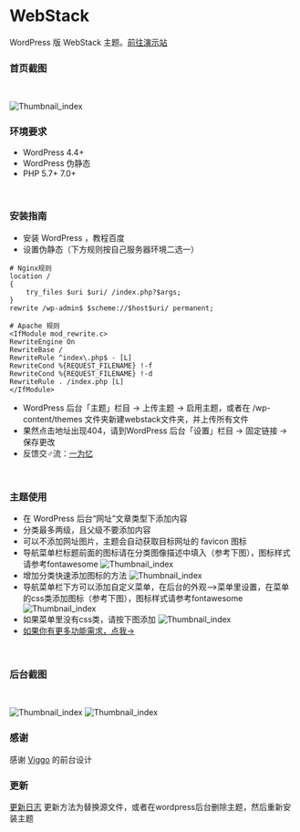 # WebStack
WordPress 版 WebStack 主题。<a href="https://you.cjj.zone" target="_blank">前往演示站</a>
<br/>

### 首页截图
<br/>

![Thumbnail_index](https://owen0o0.github.io/ioStaticResources/webstack/01.png)
<br/>

### 环境要求
+ WordPress 4.4+
+ WordPress 伪静态
+ PHP 5.7+ 7.0+
<br/>

### 安装指南
+ 安装 WordPress ，教程百度
+ 设置伪静态（下方规则按自己服务器环境二选一）
```
# Nginx规则
location /
{
    try_files $uri $uri/ /index.php?$args;
}
rewrite /wp-admin$ $scheme://$host$uri/ permanent;

# Apache 规则
<IfModule mod_rewrite.c>
RewriteEngine On
RewriteBase /
RewriteRule ^index\.php$ - [L]
RewriteCond %{REQUEST_FILENAME} !-f
RewriteCond %{REQUEST_FILENAME} !-d
RewriteRule . /index.php [L]
</IfModule>
```
+ WordPress 后台「主题」栏目 -> 上传主题 -> 启用主题，或者在 /wp-content/themes 文件夹新建webstack文件夹，并上传所有文件
+ 果然点击地址出现404，请到WordPress 后台「设置」栏目 -> 固定链接 -> 保存更改
+ 反馈交♂流：<a href="https://www.iowen.cn" target="_blank">一为忆</a>

<br/>

### 主题使用
+ 在 WordPress 后台“网址”文章类型下添加内容
+ 分类最多两级，且父级不要添加内容
+ 可以不添加网址图片，主题会自动获取目标网址的 favicon 图标
+ 导航菜单栏标题前面的图标请在分类图像描述中填入（参考下图），图标样式请参考fontawesome
![Thumbnail_index](https://owen0o0.github.io/ioStaticResources/webstack/02.png)
+ 增加分类快速添加图标的方法
![Thumbnail_index](https://owen0o0.github.io/ioStaticResources/webstack/07.png)
+ 导航菜单栏下方可以添加自定义菜单，在后台的外观-->菜单里设置，在菜单的css类添加图标（参考下图），图标样式请参考fontawesome
![Thumbnail_index](https://owen0o0.github.io/ioStaticResources/webstack/03.png)
+ 如果菜单里没有css类，请按下图添加
![Thumbnail_index](https://owen0o0.github.io/ioStaticResources/webstack/04.jpg)
+ <a href="https://www.iotheme.cn/store/onenav.html" target="_blank">如果你有更多功能需求，点我-></a>
<br/>

### 后台截图
<br/>

![Thumbnail_index](https://owen0o0.github.io/ioStaticResources/webstack/05.jpg)
![Thumbnail_index](https://owen0o0.github.io/ioStaticResources/webstack/06.png)
<br/>

### 感谢
感谢 <a href="https://github.com/WebStackPage/WebStackPage.github.io" target="_blank">Viggo</a> 的前台设计
<br/>

### 更新
<a href="https://github.com/owen0o0/WebStack/releases" target="_blank">更新日志</a>
更新方法为替换源文件，或者在wordpress后台删除主题，然后重新安装主题
